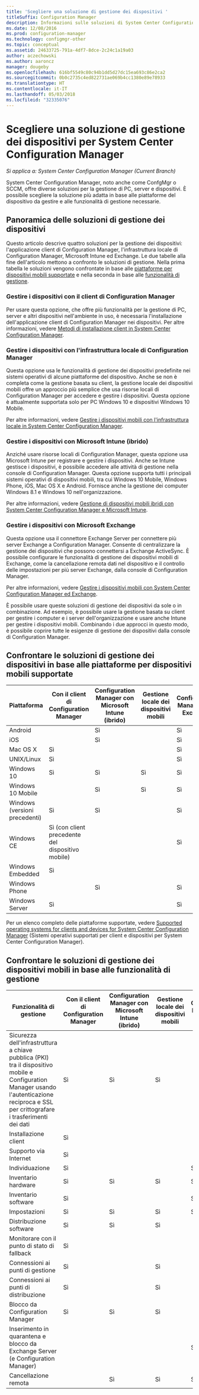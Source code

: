 ```yaml
---
title: 'Scegliere una soluzione di gestione dei dispositivi '
titleSuffix: Configuration Manager
description: Informazioni sulle soluzioni di System Center Configuration Manager disponibili per la gestione di PC, server e dispositivi.
ms.date: 12/08/2016
ms.prod: configuration-manager
ms.technology: configmgr-other
ms.topic: conceptual
ms.assetid: 24633725-791a-4df7-8dce-2c24c1a19a03
author: aczechowski
ms.author: aaroncz
manager: dougeby
ms.openlocfilehash: 616bf5549c80c94b1dd5d27dc15ea693c86e2ca2
ms.sourcegitcommit: 0b0c2735c4ed822731ae069b4cc1380e89e78933
ms.translationtype: HT
ms.contentlocale: it-IT
ms.lasthandoff: 05/03/2018
ms.locfileid: "32335076"
---
```

# <a name="choose-a-device-management-solution-for-system-center-configuration-manager"></a>Scegliere una soluzione di gestione dei dispositivi per System Center Configuration Manager

*Si applica a: System Center Configuration Manager (Current Branch)*

System Center Configuration Manager, noto anche come ConfgMgr o SCCM, offre diverse soluzioni per la gestione di PC, server e dispositivi. È possibile scegliere la soluzione più adatta in base alle piattaforme del dispositivo da gestire e alle funzionalità di gestione necessarie.  


##  <a name="overview-of-device-management-solutions"></a>Panoramica delle soluzioni di gestione dei dispositivi  
 Questo articolo descrive quattro soluzioni per la gestione dei dispositivi: l'applicazione client di Configuration Manager, l'infrastruttura locale di Configuration Manager, Microsoft Intune ed Exchange. Le due tabelle alla fine dell'articolo mettono a confronto le soluzioni di gestione. Nella prima tabella le soluzioni vengono confrontate in base alle [piattaforme per dispositivi mobili supportate](#compare-device-management-solutions-based-on-supported-mobile-device-platforms) e nella seconda in base alle [funzionalità di gestione](#compare-mobile-device-management-solutions-based-on-management-functionality).


###  <a name="manage-devices-with-the-configuration-manager-client"></a>Gestire i dispositivi con il client di Configuration Manager  

Per usare questa opzione, che offre più funzionalità per la gestione di PC, server e altri dispositivi nell'ambiente in uso, è necessaria l'installazione dell'applicazione client di Configuration Manager nei dispositivi. Per altre informazioni, vedere [Metodi di installazione client in System Center Configuration Manager](/sccm/core/clients/deploy/plan/client-installation-methods).  

###  <a name="manage-devices-with-on-premises-configuration-manager-infrastructure"></a>Gestire i dispositivi con l'infrastruttura locale di Configuration Manager  

Questa opzione usa le funzionalità di gestione dei dispositivi predefinite nei sistemi operativi di alcune piattaforme del dispositivo. Anche se non è completa come la gestione basata su client, la gestione locale dei dispositivi mobili offre un approccio più semplice che usa risorse locali di Configuration Manager per accedere e gestire i dispositivi. Questa opzione è attualmente supportata solo per PC Windows 10 e dispositivi Windows 10 Mobile.  

Per altre informazioni, vedere [Gestire i dispositivi mobili con l'infrastruttura locale in System Center Configuration Manager](../../mdm/understand/manage-mobile-devices-with-on-premises-infrastructure.md).  

###  <a name="manage-devices-with-microsoft-intune-hybrid"></a>Gestire i dispositivi con Microsoft Intune (ibrido)  

Anziché usare risorse locali di Configuration Manager, questa opzione usa Microsoft Intune per registrare e gestire i dispositivi. Anche se Intune gestisce i dispositivi, è possibile accedere alle attività di gestione nella console di Configuration Manager. Questa opzione supporta tutti i principali sistemi operativi di dispositivi mobili, tra cui Windows 10 Mobile, Windows Phone, iOS, Mac OS X e Android. Fornisce anche la gestione dei computer Windows 8.1 e Windows 10 nell'organizzazione.  

Per altre informazioni, vedere [Gestione di dispositivi mobili ibridi con System Center Configuration Manager e Microsoft Intune](../../mdm/understand/hybrid-mobile-device-management.md).  

###  <a name="manage-devices-with-microsoft-exchange"></a>Gestire i dispositivi con Microsoft Exchange  

Questa opzione usa il connettore Exchange Server per connettere più server Exchange a Configuration Manager. Consente di centralizzare la gestione dei dispositivi che possono connettersi a Exchange ActiveSync. È possibile configurare le funzionalità di gestione dei dispositivi mobili di Exchange, come la cancellazione remota dati nel dispositivo e il controllo delle impostazioni per più server Exchange, dalla console di Configuration Manager.  

Per altre informazioni, vedere [Gestire i dispositivi mobili con System Center Configuration Manager ed Exchange](../../mdm/deploy-use/manage-mobile-devices-with-exchange-activesync.md).  

È possibile usare queste soluzioni di gestione dei dispositivi da sole o in combinazione. Ad esempio, è possibile usare la gestione basata su client per gestire i computer e i server dell'organizzazione e usare anche Intune per gestire i dispositivi mobili. Combinando i due approcci in questo modo, è possibile coprire tutte le esigenze di gestione dei dispositivi dalla console di Configuration Manager.  

## <a name="compare-device-management-solutions-based-on-supported-mobile-device-platforms"></a>Confrontare le soluzioni di gestione dei dispositivi in base alle piattaforme per dispositivi mobili supportate  

|Piattaforma|Con il client di Configuration Manager|Configuration Manager con Microsoft Intune (ibrido)|Gestione locale dei dispositivi mobili|Configuration Manager con Exchange|  
|--------------|-------------------------------------------|-------------------------------------------------------------------|-------------------------------|-----------------------------------------|  
|Android||Sì||Sì|  
|iOS||Sì||Sì|  
|Mac OS X|Sì|||Sì|  
|UNIX/Linux|Sì|||Sì|  
|Windows 10|Sì|Sì|Sì|Sì|  
|Windows 10 Mobile||Sì|Sì|Sì|  
|Windows (versioni precedenti)|Sì|Sì||Sì|  
|Windows CE|Sì (con client precedente del dispositivo mobile)|||Sì|  
|Windows Embedded|Sì||||  
|Windows Phone||Sì||Sì|  
|Windows Server|Sì|||Sì|  

 Per un elenco completo delle piattaforme supportate, vedere [Supported operating systems for clients and devices for System Center Configuration Manager](configs\supported-operating-systems-for-clients-and-devices.md) (Sistemi operativi supportati per client e dispositivi per System Center Configuration Manager).

##  <a name="bkmk_comp2"></a> Confrontare le soluzioni di gestione dei dispositivi mobili in base alle funzionalità di gestione  

|Funzionalità di gestione|Con il client di Configuration Manager|Configuration Manager con Microsoft Intune (ibrido)|Gestione locale dei dispositivi mobili|Configuration Manager con Exchange|  
|------------------------------|-------------------------------------------|-------------------------------------------------------------------|-------------------------------|-----------------------------------------|  
|Sicurezza dell'infrastruttura a chiave pubblica (PKI) tra il dispositivo mobile e Configuration Manager usando l'autenticazione reciproca e SSL per crittografare i trasferimenti dei dati|Sì|Sì|Sì||  
|Installazione client|Sì||||  
|Supporto via Internet|Sì||||  
|Individuazione|Sì|||Sì|  
|Inventario hardware|Sì|Sì|Sì|Sì|  
|Inventario software|Sì|||Sì|  
|Impostazioni|Sì|Sì|Sì|Sì|  
|Distribuzione software|Sì|Sì|Sì||  
|Monitorare con il punto di stato di fallback|Sì||||  
|Connessioni ai punti di gestione|Sì||Sì||  
|Connessioni ai punti di distribuzione|Sì||Sì||  
|Blocco da Configuration Manager|Sì|Sì|Sì||  
|Inserimento in quarantena e blocco da Exchange Server (e Configuration Manager)||||Sì|  
|Cancellazione remota| |Sì|Sì|Sì|  
